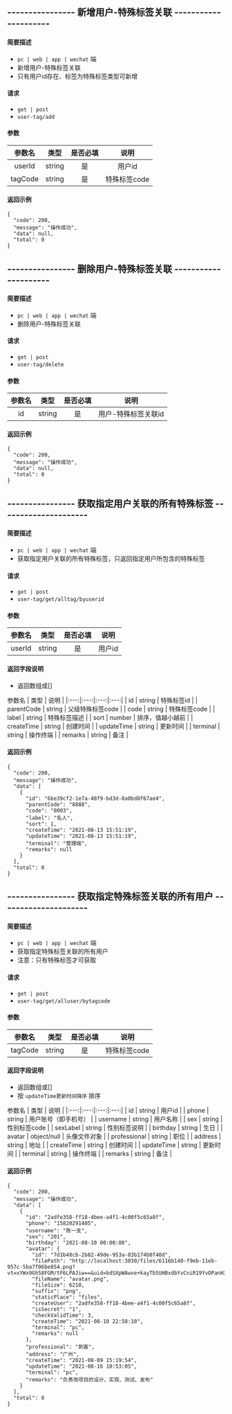 
## ---------------- 新增用户-特殊标签关联 ---------------------

#### 简要描述

- `pc | web | app | wechat` 端
- 新增用户-特殊标签关联
- 只有用户id存在、标签为特殊标签类型可新增

#### 请求

- `get | post` 
- `user-tag/add`

#### 参数

| 参数名 | 类型 | 是否必填 | 说明 |
|:---:|:---:|:---:|:---:|
| userId | string | 是 | 用户id |
| tagCode | string | 是 | 特殊标签code |

#### 返回示例

```
{
  "code": 200,
  "message": "操作成功",
  "data": null,
  "total": 0
}
```


## ---------------- 删除用户-特殊标签关联 ---------------------

#### 简要描述

- `pc | web | app | wechat` 端
- 删除用户-特殊标签关联

#### 请求

- `get | post` 
- `user-tag/delete`

#### 参数

| 参数名 | 类型 | 是否必填 | 说明 |
|:---:|:---:|:---:|:---:|
| id | string | 是 | 用户-特殊标签关联id |

#### 返回示例

```
{
  "code": 200,
  "message": "操作成功",
  "data": null,
  "total": 0
}
```

## ---------------- 获取指定用户关联的所有特殊标签 ---------------------

#### 简要描述

- `pc | web | app | wechat` 端
- 获取指定用户关联的所有特殊标签，只返回指定用户所包含的特殊标签

#### 请求

- `get | post` 
- `user-tag/get/alltag/byuserid`

#### 参数

| 参数名 | 类型 | 是否必填 | 说明 |
|:---:|:---:|:---:|:---:|
| userId | string | 是 | 用户id |

#### 返回字段说明

- 返回数组或[]

 参数名 | 类型 | 说明 |
|:---:|:---:|:---:|:---:|
| id | string | 特殊标签id |
| parentCode | string | 父级特殊标签code |
| code | string | 特殊标签code |
| label | string | 特殊标签描述 |
| sort | number | 排序，值越小越前 |
| createTime | string | 创建时间 |
| updateTime | string | 更新时间 |
| terminal | string | 操作终端 |
| remarks | string | 备注 |

#### 返回示例

```
{
  "code": 200,
  "message": "操作成功",
  "data": [
    {
      "id": "6be39cf2-1e7a-48f9-bd3d-8a0bd8f67ae4",
      "parentCode": "8888",
      "code": "8003",
      "label": "名人",
      "sort": 1,
      "createTime": "2021-08-13 15:51:19",
      "updateTime": "2021-08-13 15:51:19",
      "terminal": "管理端",
      "remarks": null
    }
  ],
  "total": 0
}
```

## ---------------- 获取指定特殊标签关联的所有用户 ---------------------

#### 简要描述

- `pc | web | app | wechat` 端
- 获取指定特殊标签关联的所有用户
- 注意：只有特殊标签才可获取

#### 请求

- `get | post` 
- `user-tag/get/alluser/bytagcode`

#### 参数

| 参数名 | 类型 | 是否必填 | 说明 |
|:---:|:---:|:---:|:---:|
| tagCode | string | 是 | 特殊标签code |

#### 返回字段说明

- 返回数组或[]
- 按 `updateTime更新时间降序` 排序

 参数名 | 类型 | 说明 |
|:---:|:---:|:---:|:---:|
| id | string | 用户id |
| phone | string | 用户账号（即手机号） |
| username | string | 用户名称 |
| sex | string | 性别标签code |
| sexLabel | string | 性别标签说明 |
| birthday | string | 生日 |
| avatar | object/null | 头像文件对象 |
| professional | string | 职位 |
| address | string | 地址 |
| createTime | string | 创建时间 |
| updateTime | string | 更新时间 |
| terminal | string | 操作终端 |
| remarks | string | 备注 |

#### 返回示例

```
{
  "code": 200,
  "message": "操作成功",
  "data": [
    {
      "id": "2adfe358-ff18-4bee-a4f1-4c00f5c65a8f",
      "phone": "15820291405",
      "username": "陈一支",
      "sex": "201",
      "birthday": "2021-08-10 00:00:00",
      "avatar": {
        "id": "7d1b48cb-2b82-49de-953a-83b174b0f40d",
        "filePath": "http://localhost:3030/files/6116b140-f9eb-11eb-957c-5ba7f06be854.png?vt=xYWx9Gh58FGM/tF6LPAJiw==&uid=bdSXpWAwve+kayTb5UHBxdbYvCniR19YvOPanH3zpv7HfE7JCa7mW1xwlvtu0RyX",
        "fileName": "avatar.png",
        "fileSize": 6210,
        "suffix": "png",
        "staticPlace": "files",
        "createUser": "2adfe358-ff18-4bee-a4f1-4c00f5c65a8f",
        "isSecret": "1",
        "checkValidTime": 3,
        "createTime": "2021-08-10 22:58:10",
        "terminal": "pc",
        "remarks": null
      },
      "professional": "刺客",
      "address": "广州",
      "createTime": "2021-08-09 15:19:54",
      "updateTime": "2021-08-16 10:53:05",
      "terminal": "pc",
      "remarks": "负责改项目的设计、实现、测试、发布"
    }
  ],
  "total": 0
}
```